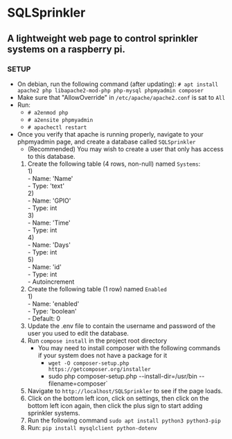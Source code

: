 # SQLSprinkler



## A lightweight web page to control sprinkler systems on a raspberry pi.



### SETUP



- On debian, run the following command (after updating):
    `# apt install apache2 php libapache2-mod-php php-mysql phpmyadmin composer`
- Make sure that "AllowOverride" in `/etc/apache/apache2.conf` is sat to `All`
- Run:
    - `# a2enmod php`
    - `# a2ensite phpmyadmin`
    - `# apachectl restart`
- Once you verify that apache is running properly, navigate to your phpmyadmin page, and create a database called `SQLSprinkler`
    - (Recommended) You may wish to create a user that only has access to this database.  
    1) Create the following table (4 rows, non-null) named `Systems`:  
        1)  
            - Name: 'Name'  
            - Type: 'text'  
        2)  
            - Name: 'GPIO'  
            - Type: int  
        3)  
            - Name: 'Time'  
            - Type: int  
        4)  
            - Name: 'Days'  
            - Type: int  
        5)  
            - Name: 'id'  
            - Type: int  
            - Autoincrement  
    2) Create the following table (1 row) named `Enabled`  
        1)  
            - Name: 'enabled'  
            - Type: 'boolean'  
            - Default: 0  
    3) Update the .env file to contain the username and password of the user you used to edit the database.
    4) Run `compose install` in the project root directory
        - You may need to install composer with the following commands if your system does not have a package for it
            - `wget -O composer-setup.php https://getcomposer.org/installer`
            - sudo php composer-setup.php --install-dir=/usr/bin --filename=composer`
    5) Navigate to `http://localhost/SQLSprinkler` to see if the page loads.
    6) Click on the bottom left icon, click on settings, then click on the bottom left icon again, then click the plus sign to start adding sprinkler systems.
    7) Run the following command `sudo apt install python3 python3-pip`
    8) Run: `pip install mysqlclient python-dotenv`

